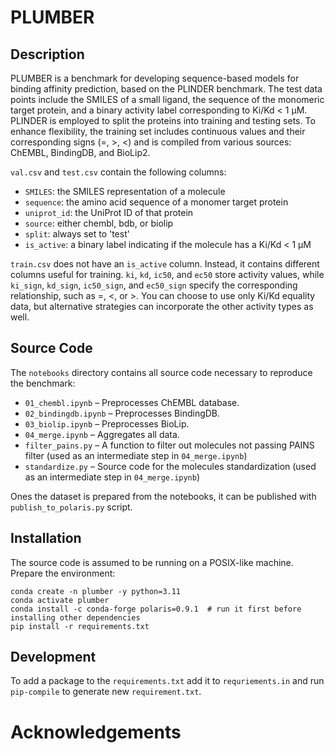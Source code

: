 # PLUMBER
## Description
PLUMBER is a benchmark for developing sequence-based models for binding affinity prediction, based on the PLINDER benchmark. The test data points include the SMILES of a small ligand, the sequence of the monomeric target protein, and a binary activity label corresponding to Ki/Kd < 1 μM. PLINDER is employed to split the proteins into training and testing sets. To enhance flexibility, the training set includes continuous values and their corresponding signs (=, >, <) and is compiled from various sources: ChEMBL, BindingDB, and BioLip2.

`val.csv` and `test.csv` contain the following columns:

- `SMILES`: the SMILES representation of a molecule
- `sequence`: the amino acid sequence of a monomer target protein
- `uniprot_id`: the UniProt ID of that protein
- `source`: either chembl, bdb, or biolip
- `split`: always set to 'test'
- `is_active`: a binary label indicating if the molecule has a Ki/Kd < 1 μM

`train.csv` does not have an `is_active` column. Instead, it contains different columns useful for training. `ki`, `kd`, `ic50`, and `ec50` store activity values, while `ki_sign`, `kd_sign`, `ic50_sign`, and `ec50_sign` specify the corresponding relationship, such as =, <, or >. You can choose to use only Ki/Kd equality data, but alternative strategies can incorporate the other activity types as well.


## Source Code
The `notebooks` directory contains all source code necessary to reproduce the benchmark:
- `01_chembl.ipynb` – Preprocesses ChEMBL database.
- `02_bindingdb.ipynb` – Preprocesses BindingDB.
- `03_biolip.ipynb` – Preprocesses BioLip.
- `04_merge.ipynb` – Aggregates all data.
- `filter_pains.py` – A function to filter out molecules not passing PAINS filter (used as an intermediate step in `04_merge.ipynb`)
- `standardize.py` – Source code for the molecules standardization (used as an intermediate step in `04_merge.ipynb`)

Ones the dataset is prepared from the notebooks, it can be published with `publish_to_polaris.py` script.

## Installation
The source code is assumed to be running on a POSIX-like machine. Prepare the environment:
```
conda create -n plumber -y python=3.11
conda activate plumber
conda install -c conda-forge polaris=0.9.1  # run it first before installing other dependencies
pip install -r requirements.txt
```

## Development
To add a package to the `requirements.txt` add it to `requriements.in` and run `pip-compile` to generate new `requirement.txt`.

# Acknowledgements
